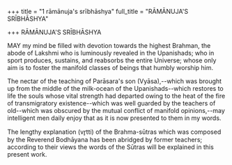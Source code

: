 +++
title = "1 rāmānuja's srībhāshya"
full_title = "RĀMĀNUJA'S SRĪBHĀSHYA"

+++
RĀMĀNUJA'S SRĪBHĀSHYA



MAY my mind be filled with devotion towards the highest Brahman, the abode of Lakshmi who is luminously revealed in the Upanishads; who in sport produces, sustains, and reabsorbs the entire Universe; whose only aim is to foster the manifold classes of beings that humbly worship him.

The nectar of the teaching of Parāsara's son (Vyāsa),--which was brought up from the middle of the milk-ocean of the Upanishads--which restores to life the souls whose vital strength had departed owing to the heat of the fire of transmigratory existence--which was well guarded by the teachers of old--which was obscured by the mutual conflict of manifold opinions,--may intelligent men daily enjoy that as it is now presented to them in my words.

The lengthy explanation (vr̥tti) of the Brahma-sūtras which was composed by the Reverend Bodhāyana has been abridged by former teachers; according to their views the words of the Sūtras will be explained in this present work.

